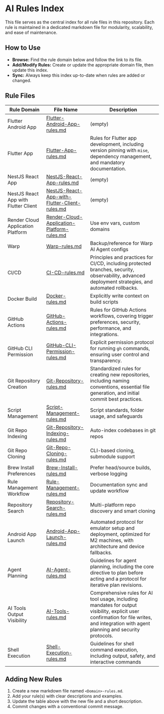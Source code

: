 # AI Rules Index

This file serves as the central index for all rule files in this repository. Each rule is maintained in a dedicated markdown file for modularity, scalability, and ease of maintenance.

## How to Use
- **Browse:** Find the rule domain below and follow the link to its file.
- **Add/Modify Rules:** Create or update the appropriate domain file, then update this index.
- **Sync:** Always keep this index up-to-date when rules are added or changed.

## Rule Files

| Rule Domain | File Name | Description |
|---|---|---|
| Flutter Android App | [Flutter-Android-App-rules.md](./Flutter-Android-App-rules.md) | (empty) |
| Flutter App | [Flutter-App-rules.md](./Flutter-App-rules.md) | Rules for Flutter app development, including version pinning with `mise`, dependency management, and mandatory documentation. |
| NestJS React App | [NestJS-React-App-rules.md](./NestJS-React-App-rules.md) | (empty) |
| NestJS React App with Flutter Client | [NestJS-React-App-with-Flutter-Client-rules.md](./NestJS-React-App-with-Flutter-Client-rules.md) | (empty) |
| Render Cloud Application Platform | [Render-Cloud-Application-Platform-rules.md](./Render-Cloud-Application-Platform-rules.md) | Use env vars, custom domains |
| Warp | [Warp-rules.md](./Warp-rules.md) | Backup/reference for Warp AI Agent configs |
| CI/CD | [CI-CD-rules.md](./CI-CD-rules.md) | Principles and practices for CI/CD, including protected branches, security, observability, advanced deployment strategies, and automated rollbacks. |
| Docker Build | [Docker-rules.md](./Docker-rules.md) | Explicitly write context on build scripts |
| GitHub Actions | [GitHub-Actions-rules.md](./GitHub-Actions-rules.md) | Rules for GitHub Actions workflows, covering trigger preferences, security, performance, and integrations. |
| GitHub CLI Permission | [GitHub-CLI-Permission-rules.md](./GitHub-CLI-Permission-rules.md) | Explicit permission protocol for running `gh` commands, ensuring user control and transparency. |
| Git Repository Creation | [Git-Repository-rules.md](./Git-Repository-rules.md) | Standardized rules for creating new repositories, including naming conventions, essential file generation, and initial commit best practices. |
| Script Management | [Script-Management-rules.md](./Script-Management-rules.md) | Script standards, folder usage, and safeguards |
| Git Repo Indexing | [Git-Repository-Indexing-rules.md](./Git-Repository-Indexing-rules.md) | Auto-index codebases in git repos |
| Git Repo Cloning | [Git-Repo-Cloning-rules.md](./Git-Repo-Cloning-rules.md) | CLI-based cloning, submodule support |
| Brew Install Preferences | [Brew-Install-rules.md](./Brew-Install-rules.md) | Prefer head/source builds, verbose logging |
| Rule Management Workflow | [Rule-Management-rules.md](./Rule-Management-rules.md) | Documentation sync and update workflow |
| Repository Search | [Repository-Search-rules.md](./Repository-Search-rules.md) | Multi-platform repo discovery and smart cloning |
| Android App Launch | [Android-App-Launch-rules.md](./Android-App-Launch-rules.md) | Automated protocol for emulator setup and deployment, optimized for M2 machines, with architecture and device fallbacks. |
| Agent Planning | [AI-Agent-rules.md](./AI-Agent-rules.md) | Guidelines for agent planning, including the core directive to plan before acting and a protocol for iterative plan revisions. |
| AI Tools Output Visibility | [AI-Tools-rules.md](./AI-Tools-rules.md) | Comprehensive rules for AI tool usage, including mandates for output visibility, explicit user confirmation for file writes, and integration with agent planning and security protocols. |
| Shell Execution | [Shell-Execution-rules.md](./Shell-Execution-rules.md) | Guidelines for shell command execution, including output, safety, and interactive commands |

## Adding New Rules
1. Create a new markdown file named `<Domain>-rules.md`.
2. Add your rule(s) with clear descriptions and examples.
3. Update the table above with the new file and a short description.
4. Commit changes with a conventional commit message.
